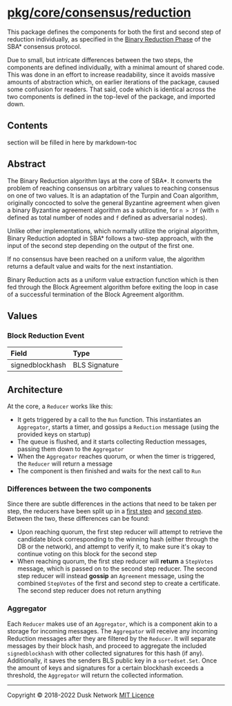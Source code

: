 # [pkg/core/consensus/reduction](./pkg/core/consensus/reduction)

This package defines the components for both the first and second step of
reduction individually, as specified in
the [Binary Reduction Phase](./reduction.md) of the SBA\* consensus protocol.

Due to small, but intricate differences between the two steps, the components
are defined individually, with a minimal amount of shared code. This was done in
an effort to increase readability, since it avoids massive amounts of
abstraction which, on earlier iterations of the package, caused some confusion
for readers. That said, code which is identical across the two components is
defined in the top-level of the package, and imported down.

<!-- ToC start -->

## Contents

section will be filled in here by markdown-toc

<!-- ToC end -->

## Abstract

The Binary Reduction algorithm lays at the core of SBA\*. It converts the
problem of reaching consensus on arbitrary values to reaching consensus on one
of two values. It is an adaptation of the Turpin and Coan algorithm, originally
concocted to solve the general Byzantine agreement when given a binary Byzantine
agreement algorithm as a subroutine, for `n > 3f` \(with `n` defined as total
number of nodes and `f` defined as adversarial nodes\).

Unlike other implementations, which normally utilize the original algorithm,
Binary Reduction adopted in SBA\* follows a two-step approach, with the input of
the second step depending on the output of the first one.

If no consensus have been reached on a uniform value, the algorithm returns a
default value and waits for the next instantiation.

Binary Reduction acts as a uniform value extraction function which is then fed
through the Block Agreement algorithm before exiting the loop in case of a
successful termination of the Block Agreement algorithm.

## Values

### Block Reduction Event

| Field | Type |
| :--- | :--- |
| signedblockhash | BLS Signature |

## Architecture

At the core, a `Reducer` works like this:

* It gets triggered by a call to the `Run` function. This instantiates
  an `Aggregator`, starts a timer, and gossips a `Reduction` message (using the
  provided keys on startup)
* The queue is flushed, and it starts collecting Reduction messages, passing
  them down to the `Aggregator`
* When the `Aggregator` reaches quorum, or when the timer is triggered,
  the `Reducer` will return a message
* The component is then finished and waits for the next call to `Run`

### Differences between the two components

Since there are subtle differences in the actions that need to be taken per
step, the reducers have been split up in a [first step](./firststep/)
and [second step](./secondstep/). Between the two, these differences can be
found:

- Upon reaching quorum, the first step reducer will attempt to retrieve the
  candidate block corresponding to the winning hash (either through the DB or
  the network), and attempt to verify it, to make sure it's okay to continue
  voting on this block for the second step
- When reaching quorum, the first step reducer will **return** a `StepVotes`
  message, which is passed on to the second step reducer. The second step
  reducer will instead **gossip** an `Agreement` message, using the
  combined `StepVotes` of the first and second step to create a certificate. The
  second step reducer does not return anything

### Aggregator

Each `Reducer` makes use of an `Aggregator`, which is a component akin to a
storage for incoming messages. The `Aggregator` will receive any incoming
Reduction messages after they are filtered by the `Reducer`. It will separate
messages by their block hash, and proceed to aggregate the
included `signedblockhash` with other collected signatures for this hash \(if
any\). Additionally, it saves the senders BLS public key in a `sortedset.Set`.
Once the amount of keys and signatures for a certain blockhash exceeds a
threshold, the `Aggregator` will return the collected information.

<!-- 
# to regenerate this file's table of contents:
markdown-toc README.md --replace --skip-headers 2 --inline --header "##  Contents"
-->

---
Copyright © 2018-2022 Dusk Network
[MIT Licence](https://github.com/dusk-network/dusk-blockchain/blob/master/LICENSE)
